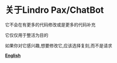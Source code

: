 # 关于Lindro Pax/ChatBot

<p>它不会在有更多的代码修改或是更多的代码补充</p>

<p>它仅仅用于整活为目的</p>

<p>如果你对它感兴趣,想要修改它,应该选择复刻,而不是请求</p>

[**English**](https://github.com/LindroPax/Chatbot/READMEE.md)
